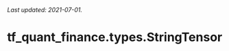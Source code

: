 <!--
This file is generated by a tool. Do not edit directly.
For open-source contributions the docs will be updated automatically.
-->

*Last updated: 2021-07-01.*

<div itemscope itemtype="http://developers.google.com/ReferenceObject">
<meta itemprop="name" content="tf_quant_finance.types.StringTensor" />
<meta itemprop="path" content="Stable" />
</div>

# tf_quant_finance.types.StringTensor

<!-- Insert buttons and diff -->

<table class="tfo-notebook-buttons tfo-api" align="left">
</table>





```python
tf_quant_finance.types.StringTensor(
    *args, **kwds
)
```



<!-- Placeholder for "Used in" -->
